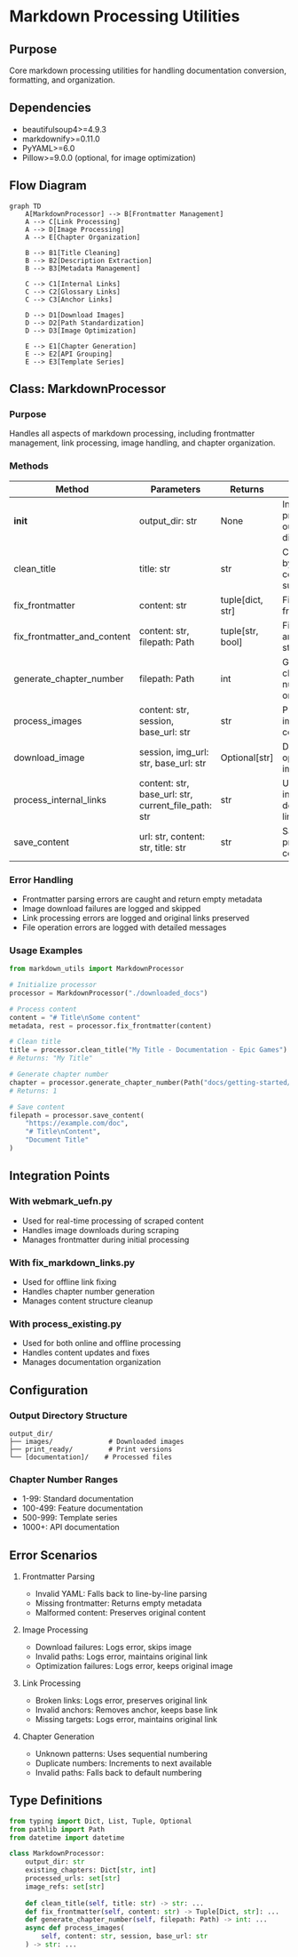 # Markdown Processing Utilities

## Purpose
Core markdown processing utilities for handling documentation conversion, formatting, and organization.

## Dependencies
- beautifulsoup4>=4.9.3
- markdownify>=0.11.0
- PyYAML>=6.0
- Pillow>=9.0.0 (optional, for image optimization)

## Flow Diagram
```mermaid
graph TD
    A[MarkdownProcessor] --> B[Frontmatter Management]
    A --> C[Link Processing]
    A --> D[Image Processing]
    A --> E[Chapter Organization]
    
    B --> B1[Title Cleaning]
    B --> B2[Description Extraction]
    B --> B3[Metadata Management]
    
    C --> C1[Internal Links]
    C --> C2[Glossary Links]
    C --> C3[Anchor Links]
    
    D --> D1[Download Images]
    D --> D2[Path Standardization]
    D --> D3[Image Optimization]
    
    E --> E1[Chapter Generation]
    E --> E2[API Grouping]
    E --> E3[Template Series]
```

## Class: MarkdownProcessor

### Purpose
Handles all aspects of markdown processing, including frontmatter management, link processing, image handling, and chapter organization.

### Methods

| Method | Parameters | Returns | Description |
|--------|------------|---------|-------------|
| __init__ | output_dir: str | None | Initialize processor with output directory |
| clean_title | title: str | str | Clean up title by removing common suffixes |
| fix_frontmatter | content: str | tuple[dict, str] | Fix and parse frontmatter |
| fix_frontmatter_and_content | content: str, filepath: Path | tuple[str, bool] | Fix frontmatter and content structure |
| generate_chapter_number | filepath: Path | int | Generate chapter number based on path |
| process_images | content: str, session, base_url: str | str | Process images in content |
| download_image | session, img_url: str, base_url: str | Optional[str] | Download and optimize image |
| process_internal_links | content: str, base_url: str, current_file_path: str | str | Update internal documentation links |
| save_content | url: str, content: str, title: str | str | Save processed content to file |

### Error Handling
- Frontmatter parsing errors are caught and return empty metadata
- Image download failures are logged and skipped
- Link processing errors are logged and original links preserved
- File operation errors are logged with detailed messages

### Usage Examples

```python
from markdown_utils import MarkdownProcessor

# Initialize processor
processor = MarkdownProcessor("./downloaded_docs")

# Process content
content = "# Title\nSome content"
metadata, rest = processor.fix_frontmatter(content)

# Clean title
title = processor.clean_title("My Title - Documentation - Epic Games")
# Returns: "My Title"

# Generate chapter number
chapter = processor.generate_chapter_number(Path("docs/getting-started/intro.md"))
# Returns: 1

# Save content
filepath = processor.save_content(
    "https://example.com/doc",
    "# Title\nContent",
    "Document Title"
)
```

## Integration Points

### With webmark_uefn.py
- Used for real-time processing of scraped content
- Handles image downloads during scraping
- Manages frontmatter during initial processing

### With fix_markdown_links.py
- Used for offline link fixing
- Handles chapter number generation
- Manages content structure cleanup

### With process_existing.py
- Used for both online and offline processing
- Handles content updates and fixes
- Manages documentation organization

## Configuration

### Output Directory Structure
```
output_dir/
├── images/              # Downloaded images
├── print_ready/         # Print versions
└── [documentation]/    # Processed files
```

### Chapter Number Ranges
- 1-99: Standard documentation
- 100-499: Feature documentation
- 500-999: Template series
- 1000+: API documentation

## Error Scenarios

1. Frontmatter Parsing
   - Invalid YAML: Falls back to line-by-line parsing
   - Missing frontmatter: Returns empty metadata
   - Malformed content: Preserves original content

2. Image Processing
   - Download failures: Logs error, skips image
   - Invalid paths: Logs error, maintains original link
   - Optimization failures: Logs error, keeps original image

3. Link Processing
   - Broken links: Logs error, preserves original link
   - Invalid anchors: Removes anchor, keeps base link
   - Missing targets: Logs error, maintains original link

4. Chapter Generation
   - Unknown patterns: Uses sequential numbering
   - Duplicate numbers: Increments to next available
   - Invalid paths: Falls back to default numbering

## Type Definitions

```python
from typing import Dict, List, Tuple, Optional
from pathlib import Path
from datetime import datetime

class MarkdownProcessor:
    output_dir: str
    existing_chapters: Dict[str, int]
    processed_urls: set[str]
    image_refs: set[str]
    
    def clean_title(self, title: str) -> str: ...
    def fix_frontmatter(self, content: str) -> Tuple[Dict, str]: ...
    def generate_chapter_number(self, filepath: Path) -> int: ...
    async def process_images(
        self, content: str, session, base_url: str
    ) -> str: ...
``` 